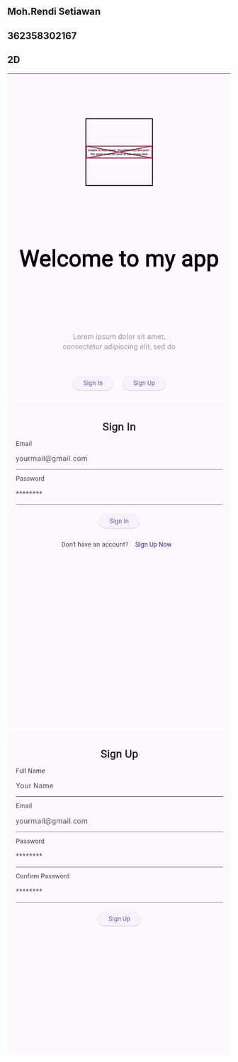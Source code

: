 ## Moh.Rendi Setiawan
## 362358302167
## 2D

![ss](assets/img/3.png)
![ss](assets/img/4.png)
![ss](assets/img/5.png)